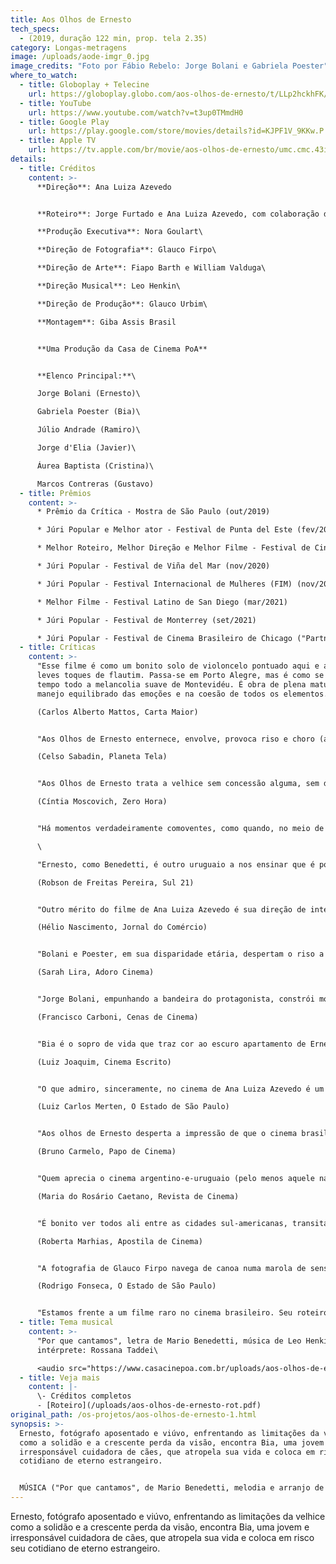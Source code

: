 ```yaml
---
title: Aos Olhos de Ernesto
tech_specs:
  - (2019, duração 122 min, prop. tela 2.35)
category: Longas-metragens
image: /uploads/aode-imgr_0.jpg
image_credits: "Foto por Fábio Rebelo: Jorge Bolani e Gabriela Poester"
where_to_watch:
  - title: Globoplay + Telecine
    url: https://globoplay.globo.com/aos-olhos-de-ernesto/t/LLp2hckhFK/
  - title: YouTube
    url: https://www.youtube.com/watch?v=t3up0TMmdH0
  - title: Google Play
    url: https://play.google.com/store/movies/details?id=KJPF1V_9KKw.P
  - title: Apple TV
    url: https://tv.apple.com/br/movie/aos-olhos-de-ernesto/umc.cmc.43i2dfhp2nb70tgk35w8bhapp
details:
  - title: Créditos
    content: >-
      **Direção**: Ana Luiza Azevedo


      **Roteiro**: Jorge Furtado e Ana Luiza Azevedo, com colaboração de Vicente Moreno e Miguel da Costa Franco\

      **Produção Executiva**: Nora Goulart\

      **Direção de Fotografia**: Glauco Firpo\

      **Direção de Arte**: Fiapo Barth e William Valduga\

      **Direção Musical**: Leo Henkin\

      **Direção de Produção**: Glauco Urbim\

      **Montagem**: Giba Assis Brasil


      **Uma Produção da Casa de Cinema PoA**


      **Elenco Principal:**\

      Jorge Bolani (Ernesto)\

      Gabriela Poester (Bia)\

      Júlio Andrade (Ramiro)\

      Jorge d'Elia (Javier)\

      Áurea Baptista (Cristina)\

      Marcos Contreras (Gustavo)
  - title: Prêmios
    content: >-
      * Prêmio da Crítica - Mostra de São Paulo (out/2019)

      * Júri Popular e Melhor ator - Festival de Punta del Este (fev/2020)

      * Melhor Roteiro, Melhor Direção e Melhor Filme - Festival de Cinema Brasileiro de Miami (Inffinito) (out/2020)

      * Júri Popular - Festival de Viña del Mar (nov/2020)

      * Júri Popular - Festival Internacional de Mulheres (FIM) (nov/2020)

      * Melhor Filme - Festival Latino de San Diego (mar/2021)

      * Júri Popular - Festival de Monterrey (set/2021)

      * Júri Popular - Festival de Cinema Brasileiro de Chicago ("Partners of the Americas") (dez/2021)
  - title: Críticas
    content: >-
      "Esse filme é como um bonito solo de violoncelo pontuado aqui e ali por
      leves toques de flautim. Passa-se em Porto Alegre, mas é como se mirasse o
      tempo todo a melancolia suave de Montevidéu. É obra de plena maturidade no
      manejo equilibrado das emoções e na coesão de todos os elementos."\

      (Carlos Alberto Mattos, Carta Maior)


      "Aos Olhos de Ernesto enternece, envolve, provoca riso e choro (até na mesma cena, dependendo de como anda sua sensibilidade nesta pandemia), surpreende, encanta."\

      (Celso Sabadin, Planeta Tela)


      "Aos Olhos de Ernesto trata a velhice sem concessão alguma, sem drama e sem clichê, apenas com a humanidade necessária."\

      (Cíntia Moscovich, Zero Hora)


      "Há momentos verdadeiramente comoventes, como quando, no meio de um sarau de poesia urbana lotado de jovens, Ernesto abre seu íntimo em público para recitar um poema de Mario Benedetti."(Bernardo Brum, Cineplayers)\

      \

      "Ernesto, como Benedetti, é outro uruguaio a nos ensinar que é possível superar as deficiências físicas, a decadência do corpo, se pudermos ter a sensibilidade de fazer nossos lutos e, saber que o amor vale a pena em qualquer momento de nossa cronologia."\

      (Robson de Freitas Pereira, Sul 21)


      "Outro mérito do filme de Ana Luiza Azevedo é sua direção de intérpretes, que faz com que as figuras dos personagens principais se transformem em seres humanos verdadeiros, graças também a Jorge Bolani e Gabriela Poester."\

      (Hélio Nascimento, Jornal do Comércio)


      "Bolani e Poester, em sua disparidade etária, despertam o riso a partir de um divertido choque entre gerações. Da parte dele, é impensável assistir a um clássico como Ladrões de Bicicleta em uma tela de celular; enquanto para Bia é um absurdo que Ernesto se refira à amada como 'estimada' na troca de cartas.\

      (Sarah Lira, Adoro Cinema)


      "Jorge Bolani, empunhando a bandeira do protagonista, constrói momentos de puro carisma e talento incondicionais, nos fazendo adentrar o universo de Ernesto."\

      (Francisco Carboni, Cenas de Cinema)


      "Bia é o sopro de vida que traz cor ao escuro apartamento de Ernesto. Um espaço fotografado por Firpo com tocante deslumbre em sua melancolia inicial. E como Poester se adapta bem na transição de importância da sua personagem ao enredo."\

      (Luiz Joaquim, Cinema Escrito)


      "O que admiro, sinceramente, no cinema de Ana Luiza Azevedo é um certo tom menor. Mesmo quando vai para Montevidéo e filma a rambla, o mar, não é muito diferente da sua Porto Alegre. Cidades provincianas, um mundo nos trilhos."\

      (Luiz Carlos Merten, O Estado de São Paulo)


      "Aos olhos de Ernesto desperta a impressão de que o cinema brasileiro finalmente consegue efetuar a imersão no estilo agridoce argentino-uruguaio que nos provoca tanta admiração e inveja."\

      (Bruno Carmelo, Papo de Cinema)


      "Quem aprecia o cinema argentino-e-uruguaio (pelo menos aquele narrativo, com personagens bem-construidos, humor fino e ótimos atores), vai encantar-se com Aos Olhos de Ernesto, o nosso assumido similiar do 'minimalismo melancólico' uruguaio."\

      (Maria do Rosário Caetano, Revista de Cinema)


      "É bonito ver todos ali entre as cidades sul-americanas, transitando pelo mapa na voz de Benedetti, no ritmo de Ruben Rada ('parecido com o ritmo brasileiro, mas diferente') e na interpretação de Caetano para a linda canção de Fitó Paez."\

      (Roberta Marhias, Apostila de Cinema)


      "A fotografia de Glauco Firpo navega de canoa numa marola de sensações leves, sem jamais exagerar no colorido, sem nunca perder - em sua precisão de relógio suíço - a medida do intimismo."\

      (Rodrigo Fonseca, O Estado de São Paulo)


      "Estamos frente a um filme raro no cinema brasileiro. Seu roteiro é uma rocha impenetrável, a direção de atores perfeita, e a serenidade de sua narrativa reforça o drama e o humor nos momentos corretos."(Júlio Ricardo da Rosa, Viagens imóveis)
  - title: Tema musical
    content: >-
      "Por que cantamos", letra de Mario Benedetti, música de Leo Henkin;
      intérprete: Rossana Taddei\

      <audio src="https://www.casacinepoa.com.br/uploads/aos-olhos-de-ernesto.mp3" controls />
  - title: Veja mais
    content: |-
      \-﻿ Créditos completos
      -﻿ [Roteiro](/uploads/aos-olhos-de-ernesto-rot.pdf)
original_path: /os-projetos/aos-olhos-de-ernesto-1.html
synopsis: >-
  Ernesto, fotógrafo aposentado e viúvo, enfrentando as limitações da velhice
  como a solidão e a crescente perda da visão, encontra Bia, uma jovem e
  irresponsável cuidadora de cães, que atropela sua vida e coloca em risco seu
  cotidiano de eterno estrangeiro.


  MÚSICA ("Por que cantamos", de Mario Benedetti, melodia e arranjo de Leo Henkin; voz: Rossana Taddei)
---
```

Ernesto, fotógrafo aposentado e viúvo, enfrentando as limitações da velhice como a solidão e a crescente perda da visão, encontra Bia, uma jovem e irresponsável cuidadora de cães, que atropela sua vida e coloca em risco seu cotidiano de eterno estrangeiro.